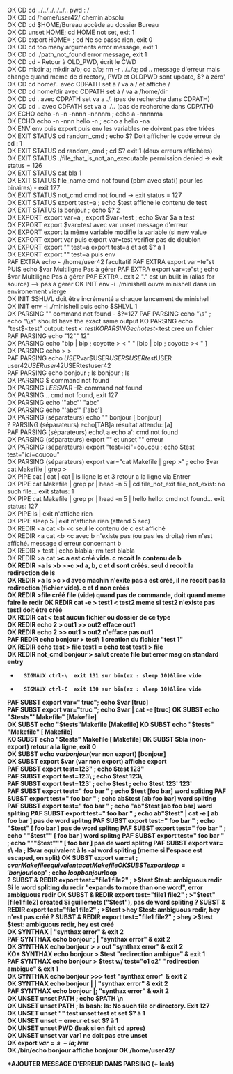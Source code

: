OK		CD	cd ../../../../../..	pwd : /			
OK		CD	cd /home/user42/	chemin absolu			
OK		CD	cd $HOME/Bureau	accède au dossier Bureau			
OK		CD	unset HOME; cd	HOME not set, exit 1			
OK		CD	export HOME= ; cd	Ne se passe rien, exit 0			
OK		CD	cd too many arguments	error message, exit 1			
OK		CD	cd ./path_not_found	error message, exit 1			
OK		CD	cd -	Retour à OLD_PWD, écrit le CWD			
OK	CD	mkdir a; mkdir a/b; cd a/b; rm -r ../../a; cd ..	message d'erreur mais change quand meme de directory, PWD et OLDPWD sont update, $? à zéro'			
OK		CD	cd home/.. avec CDPATH set à /	va a / et affiche /			
OK		CD	cd home/dir avec CDPATH set à /	va a /home/dir			
OK		CD	cd . avec CDPATH set	va a ./. (pas de recherche dans CDPATH)			
OK		CD	cd .. avec CDPATH set	va a ./.. (pas de recherche dans CDPATH)			
OK		ECHO	echo -n -n -nnnn -nnnnm ; echo a	-nnnnma			
OK		ECHO	echo -n -nnn hello -n ; echo a	hello -na			
OK		ENV	env puis export puis env	les variables ne doivent pas etre triées			
OK		EXIT STATUS	cd random_cmd ; echo $?	Doit afficher le code erreur de cd : 1			
OK		EXIT STATUS	cd random_cmd ; cd $?	exit 1 (deux erreurs affichées)			
OK		EXIT STATUS	./file_that_is_not_an_executable	permission denied -> exit status = 126			
OK		EXIT STATUS	cat bla	1			
OK		EXIT STATUS	file_name	cmd not found (pbm avec stat() pour les binaires) - exit 127			
OK		EXIT STATUS	not_cmd	cmd not found -> exit status = 127			
OK		EXIT STATUS	export test=a ; echo $test	affiche le contenu de test			
OK		EXIT STATUS	ls bonjour ; echo $?	2			
OK		EXPORT	export var=a ; export $var=test ; echo $var $a	a test			
OK		EXPORT	export $var=test avec var unset	message d'erreur		
OK		EXPORT	export la même variable	modifie la variable (si new value			
OK		EXPORT	export var puis export var=test	verifier pas de doublon			
OK		EXPORT	export "" test=a	export test=a et set $? à 1			
OK		EXPORT	export "" test=a puis env				
PAF		EXTRA	echo ~	/home/user42			facultatif
PAF		EXTRA	export var=te"st PUIS echo $var	Multiligne			Pas à gérer
PAF		EXTRA	export var=te"st ; echo $var	Multiligne			Pas à gérer
PAF		EXTRA	.	exit 2			"." est un built in (alias for source) --> pas à gerer
OK		INIT	env -i ./minishell	ouvre minishell dans un environement vierge			
OK		INIT	$SHLVL	doit être incrémenté a chaque lancement de minishell			
OK		INIT	env -i ./minishell puis echo $SHLVL	1			
OK		PARSING	""	command not found - $?=127			
PAF		PARSING	echo "\s" ; echo "\\s"	should have the exact same output
KO		PARSING	echo "test$<test"	output: test$<test
KO		PARSING	echo test$<test		cree un fichier		
PAF		PARSING	echo "12\""	12"			
OK		PARSING	echo "bip | bip ; coyotte > < \" "	[bip | bip ; coyotte >< " ]			
OK		PARSING	echo \>	>			
PAF		PARSING	echo $USER$var\$USER$USER\$USERtest$USER	user42$USERuser42$USERtestuser42			
PAF		PARSING	echo bonjour \; ls	bonjour ; ls			
OK		PARSING	$	command not found			
OK		PARSING	$LESS$VAR	-R: command not found			
OK		PARSING	..	cmd not found, exit 127			
OK		PARSING	echo '"abc"'	"abc"			
OK		PARSING	echo "'abc'"	['abc']			
OK		PARSING (séparateurs)	echo "" bonjour	[ bonjour]			
?		PARSING (séparateurs)	echo[TAB]a	résultat attendu: [a]			
PAF		PARSING (séparateurs)	echo\ a	echo a': cmd not found			
OK		PARSING (séparateurs)	export ""  et unset ""	erreur			
OK		PARSING (séparateurs)	export "test=ici"=coucou ; echo $test	test="ici=coucou"			
OK		PARSING (séparateurs)	export var="cat Makefile | grep >" ; echo $var	cat Makefile | grep >			
OK		PIPE	cat | cat | cat | ls	ligne ls et 3 retour a la ligne via Entrer			
OK		PIPE	cat Makefile | grep pr | head -n 5 | cd file_not_exit	file_not_exist: no such file... exit status: 1			
OK		PIPE	cat Makefile | grep pr | head -n 5 | hello	hello: cmd not found... exit status: 127			
OK		PIPE	ls | exit	n'affiche rien			
OK		PIPE	sleep 5 | exit	n'affiche rien (attend 5 sec)			
OK		REDIR	<a cat <b <c	seul le contenu de c est affiché			
OK		REDIR	<a cat <b <c      avec b n'existe pas (ou pas les droits)	rien n'est affiché. message d'erreur concernant b			
OK		REDIR	> test | echo blabla; rm test	blabla			
OK		REDIR	>a cat <b >>c 	a est créé vide. c recoit le contenu de b			
OK		REDIR	>a ls >b >>c >d	a, b, c et d sont créés. seul d recoit la redirection de ls			
OK		REDIR	>a ls <machin >>c >d     avec machin n'exite pas	a est créé, il ne recoit pas la redirection (fichier vide). c et d non créés			
OK		REDIR	>file	créé file (vide)			quand pas de commande, doit quand meme faire le redir
OK		REDIR	cat -e > test1 < test2	meme si test2 n'existe pas test1 doit être créé			
OK		REDIR	cat < test	aucun fichier ou dossier de ce type			
OK		REDIR	echo 2 > out1 >> out2	efface out1			
OK		REDIR	echo 2 >> out1 > out2	n'efface pas out1			
PAF		REDIR	echo bonjour > test\ 1	creation du fichier "test 1"			
OK		REDIR	echo test > file test1	= echo test test1 > file			
OK		REDIR	not_cmd bonjour > salut	create file but error msg on standard entry			
-		SIGNAUX	ctrl-\	exit 131 sur bin(ex : sleep 10)&line vide			
-		SIGNAUX	ctrl-C	exit 130 sur bin(ex : sleep 10)&line vide			
PAF		SUBST	export var="  truc"; echo $var	[truc]			
PAF		SUBST	export var="truc  "; echo $var | cat -e	[truc]			
OK		SUBST	echo "$tests""Makefile"	[Makefile]			
OK		SUBST	echo "$tests"Makefile	[Makefile]			
KO		SUBST	echo "$tests" "Makefile"	[ Makefile]			
KO		SUBST	echo "$tests" Makefile 		[ Makefile]
OK		SUBST	$bla (non-export)	retour a la ligne, exit 0			
OK		SUBST	echo $var bonjour ($var non export)	[bonjour]			
OK		SUBST	export $var (var non export)	affiche export			
PAF		SUBST	export test=123\" ; echo $test	123"			
PAF		SUBST	export test=123\\ ; echo $test	123\			
PAF		SUBST	export test=123\' ; echo $test ; echo $test	123' 123'			
PAF		SUBST	export test="  foo    bar  " ; echo $test	[foo bar]			word spliting
PAF		SUBST	export test="  foo    bar  " ; echo ab$test	[ab foo bar]			word spliting
PAF		SUBST	export test="  foo    bar  " ; echo "ab"$test	[ab foo bar]			word spliting
PAF		SUBST	export test=" foo   bar " ; echo ab"$test" | cat -e	[ ab foo   bar ]			pas de word splitng
PAF		SUBST	export test=" foo   bar " ; echo "$test"	[ foo   bar ]			pas de word splitng
PAF		SUBST	export test=" foo   bar " ; echo ""$test""	[ foo bar ]			word splitng
PAF		SUBST	export test=" foo   bar " ; echo """$test"""	[ foo   bar ]			pas de word splitng
PAF		SUBST	export var= s\ -la ; l$var	equivalent à ls -al			word spliting (meme si l'espace est escaped, on split)
OK		SUBST	export var=at ; c$var Makefile	equivalent a cat Makefile			
OK		SUBST	export loop='bonjour$loop' ; echo $loop	bonjour$loop			
?		SUBST & REDIR	export test="file1 file2" ; >$test	$test: ambiguous redir			Si le word spliting du redir "expands to more than one word", error ambiguous redir
OK		SUBST & REDIR	export test="file1 file2" ; >"$test"	[file1 file2] created			Si guillemets ("$test"), pas de word spliting
?		SUBST & REDIR	export test="file1 file2" ; >$test >hey	$test: ambiguous redir, hey n'est pas créé			
?		SUBST & REDIR	export test="file1 file2" ; >hey >$test	$test: ambiguous redir, hey est créé			
OK		SYNTHAX	|	"synthax error" & exit 2			
PAF		SYNTHAX	echo bonjour ; |	"synthax error" & exit 2			
OK		SYNTHAX	echo bonjour > > out	"synthax error" & exit 2			
KO*		SYNTHAX echo bonjour > $test	"redirection ambigue" & exit 1			
PAF		SYNTHAX	echo bonjour > $test w/ test="o1 o2"	"redirection ambigue" & exit 1			
OK		SYNTHAX	echo bonjour >>> test	"synthax error" & exit 2			
OK		SYNTHAX	echo bonjour | |	"synthax error" & exit 2			
PAF		SYNTHAX	echo bonjour |;	"synthax error" & exit 2			
OK		UNSET	unset PATH ; echo $PATH	\n			
OK		UNSET	unset PATH ; ls	bash: ls: No such file or directory. Exit 127			
OK		UNSET	unset "" test	unset test et set $? à 1			
OK		UNSET	unset =	erreur et set $? à 1			
OK		UNSET	unset PWD	(leak si on fait cd apres)			
OK		UNSET	unset var	var1 ne doit pas etre unset			
OK		export $var=s\ -la ; l$var				
OK		/bin/echo bonjour	affiche bonjour
OK		/home/user42/	

*AJOUTER MESSAGE D'ERREUR DANS PARSING (+ leak)